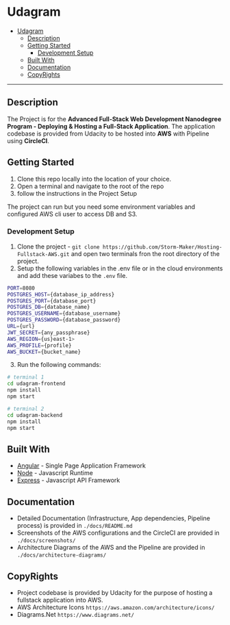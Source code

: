 # Udagram

- [Udagram](#udagram)
  - [Description](#description)
  - [Getting Started](#getting-started)
    - [Development Setup](#development-setup)
  - [Built With](#built-with)
  - [Documentation](#documentation)
  - [CopyRights](#copyrights)

---

## Description

The Project is for the **Advanced Full-Stack Web Development Nanodegree Program - Deploying & Hosting a Full-Stack Application**.
The application codebase is provided from Udacity to be hosted into **AWS** with Pipeline using **CircleCI**.

## Getting Started

1. Clone this repo locally into the location of your choice.
2. Open a terminal and navigate to the root of the repo
3. follow the instructions in the Project Setup

The project can run but you need some environment variables and configured AWS cli user to access DB and S3.

### Development Setup

1. Clone the project - `git clone https://github.com/Storm-Maker/Hosting-Fullstack-AWS.git` and open two terminals fron the root directory of the project.
2. Setup the following variables in the .env file or in the cloud environments and add these variabes to the `.env` file.

```bash
PORT=8080
POSTGRES_HOST={database_ip_address}
POSTGRES_PORT={database_port}
POSTGRES_DB={database_name}
POSTGRES_USERNAME={database_username}
POSTGRES_PASSWORD={database_password}
URL={url}
JWT_SECRET={any_passphrase}
AWS_REGION={us}east-1>
AWS_PROFILE={profile}
AWS_BUCKET={bucket_name}
```

3. Run the following commands:

```bash
# terminal 1
cd udagram-frontend
npm install
npm start
```

```bash
# terminal 2
cd udagram-backend
npm install
npm start
```

## Built With

- [Angular](https://angular.io/) - Single Page Application Framework
- [Node](https://nodejs.org) - Javascript Runtime
- [Express](https://expressjs.com/) - Javascript API Framework

## Documentation

- Detailed Documentation (Infrastructure, App dependencies, Pipeline process) is provided in `./docs/README.md`
- Screenshots of the AWS configurations and the CircleCI are provided in `./docs/screenshots/`
- Architecture Diagrams of the AWS and the Pipeline are provided in `./docs/architecture-diagrams/`

## CopyRights

- Project codebase is provided by Udacity for the purpose of hosting a fullstack application into AWS.
- AWS Architecture Icons `https://aws.amazon.com/architecture/icons/`
- Diagrams.Net `https://www.diagrams.net/`
